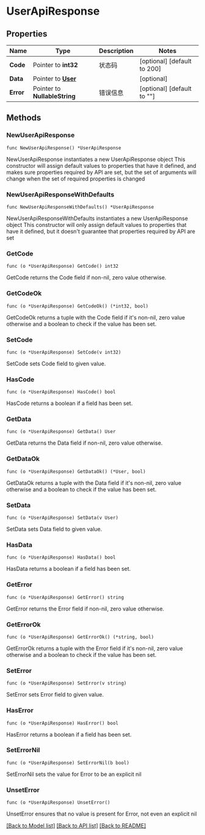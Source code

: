 # UserApiResponse

## Properties

Name | Type | Description | Notes
------------ | ------------- | ------------- | -------------
**Code** | Pointer to **int32** | 状态码 | [optional] [default to 200]
**Data** | Pointer to [**User**](User.md) |  | [optional] 
**Error** | Pointer to **NullableString** | 错误信息 | [optional] [default to ""]

## Methods

### NewUserApiResponse

`func NewUserApiResponse() *UserApiResponse`

NewUserApiResponse instantiates a new UserApiResponse object
This constructor will assign default values to properties that have it defined,
and makes sure properties required by API are set, but the set of arguments
will change when the set of required properties is changed

### NewUserApiResponseWithDefaults

`func NewUserApiResponseWithDefaults() *UserApiResponse`

NewUserApiResponseWithDefaults instantiates a new UserApiResponse object
This constructor will only assign default values to properties that have it defined,
but it doesn't guarantee that properties required by API are set

### GetCode

`func (o *UserApiResponse) GetCode() int32`

GetCode returns the Code field if non-nil, zero value otherwise.

### GetCodeOk

`func (o *UserApiResponse) GetCodeOk() (*int32, bool)`

GetCodeOk returns a tuple with the Code field if it's non-nil, zero value otherwise
and a boolean to check if the value has been set.

### SetCode

`func (o *UserApiResponse) SetCode(v int32)`

SetCode sets Code field to given value.

### HasCode

`func (o *UserApiResponse) HasCode() bool`

HasCode returns a boolean if a field has been set.

### GetData

`func (o *UserApiResponse) GetData() User`

GetData returns the Data field if non-nil, zero value otherwise.

### GetDataOk

`func (o *UserApiResponse) GetDataOk() (*User, bool)`

GetDataOk returns a tuple with the Data field if it's non-nil, zero value otherwise
and a boolean to check if the value has been set.

### SetData

`func (o *UserApiResponse) SetData(v User)`

SetData sets Data field to given value.

### HasData

`func (o *UserApiResponse) HasData() bool`

HasData returns a boolean if a field has been set.

### GetError

`func (o *UserApiResponse) GetError() string`

GetError returns the Error field if non-nil, zero value otherwise.

### GetErrorOk

`func (o *UserApiResponse) GetErrorOk() (*string, bool)`

GetErrorOk returns a tuple with the Error field if it's non-nil, zero value otherwise
and a boolean to check if the value has been set.

### SetError

`func (o *UserApiResponse) SetError(v string)`

SetError sets Error field to given value.

### HasError

`func (o *UserApiResponse) HasError() bool`

HasError returns a boolean if a field has been set.

### SetErrorNil

`func (o *UserApiResponse) SetErrorNil(b bool)`

 SetErrorNil sets the value for Error to be an explicit nil

### UnsetError
`func (o *UserApiResponse) UnsetError()`

UnsetError ensures that no value is present for Error, not even an explicit nil

[[Back to Model list]](../README.md#documentation-for-models) [[Back to API list]](../README.md#documentation-for-api-endpoints) [[Back to README]](../README.md)


